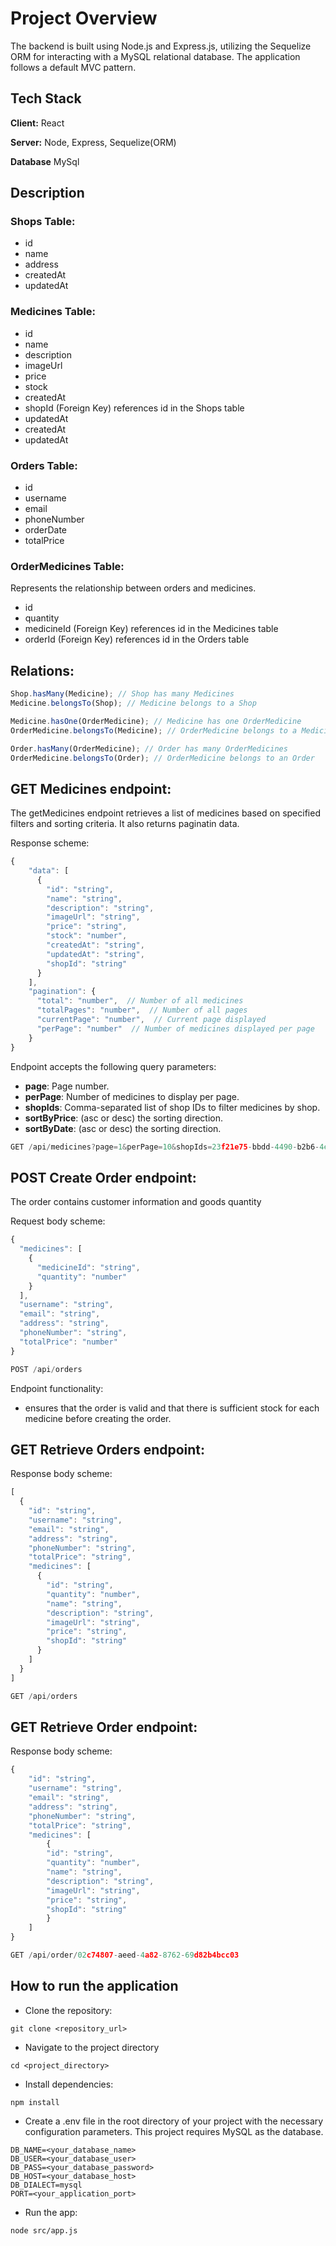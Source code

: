
# Project Overview

The backend is built using Node.js and Express.js, utilizing the Sequelize ORM for interacting with a MySQL relational database. The application follows a default MVC pattern.

## Tech Stack

**Client:** React

**Server:** Node, Express, Sequelize(ORM)

**Database** MySql



## Description

### Shops Table:

- id 
- name
- address
- createdAt
- updatedAt

### Medicines Table:

- id 
- name
- description
- imageUrl
- price
- stock
- createdAt
- shopId    (Foreign Key) references id in the Shops table
- updatedAt
- createdAt
- updatedAt

### Orders Table:

- id 
- username
- email
- phoneNumber
- orderDate
- totalPrice

### OrderMedicines Table:

Represents the relationship between orders and medicines.

- id 
- quantity 
- medicineId    (Foreign Key) references id in the Medicines table
- orderId   (Foreign Key) references id in the Orders table

## Relations:

```javascript
Shop.hasMany(Medicine); // Shop has many Medicines
Medicine.belongsTo(Shop); // Medicine belongs to a Shop

Medicine.hasOne(OrderMedicine); // Medicine has one OrderMedicine
OrderMedicine.belongsTo(Medicine); // OrderMedicine belongs to a Medicine

Order.hasMany(OrderMedicine); // Order has many OrderMedicines
OrderMedicine.belongsTo(Order); // OrderMedicine belongs to an Order
```

## GET Medicines endpoint:

The getMedicines endpoint retrieves a list of medicines based on specified filters and sorting criteria. It also returns paginatin data.

Response scheme:
```javascript
{
    "data": [
      {
        "id": "string",
        "name": "string",
        "description": "string",
        "imageUrl": "string",
        "price": "string",
        "stock": "number",
        "createdAt": "string",
        "updatedAt": "string",
        "shopId": "string"
      }
    ],
    "pagination": {
      "total": "number",  // Number of all medicines     
      "totalPages": "number",  // Number of all pages
      "currentPage": "number",  // Current page displayed
      "perPage": "number"  // Number of medicines displayed per page
    }
}

```
Endpoint accepts the following query parameters:
- **page**: Page number.
- **perPage**: Number of medicines to display per page.
- **shopIds**: Comma-separated list of shop IDs to filter medicines by shop.
- **sortByPrice**: (asc or desc) the sorting direction.
- **sortByDate**: (asc or desc) the sorting direction.

```javascript
GET /api/medicines?page=1&perPage=10&shopIds=23f21e75-bbdd-4490-b2b6-4e59820af230&sortByPrice=asc&sortByDate=desc
```

## POST Create Order endpoint:

The order contains customer information and goods quantity

Request body scheme:

```javascript
{
  "medicines": [
    {
      "medicineId": "string",
      "quantity": "number"
    }
  ],
  "username": "string",
  "email": "string",
  "address": "string",
  "phoneNumber": "string",
  "totalPrice": "number"
}
```
```javascript
POST /api/orders
```

Endpoint functionality:
- ensures that the order is valid and that there is sufficient stock for each medicine before creating the order.

## GET Retrieve Orders endpoint:

Response body scheme:

```javascript
[
  {
    "id": "string",
    "username": "string",
    "email": "string",
    "address": "string",
    "phoneNumber": "string",
    "totalPrice": "string",
    "medicines": [
      {
        "id": "string",
        "quantity": "number",
        "name": "string",
        "description": "string",
        "imageUrl": "string",
        "price": "string",
        "shopId": "string"
      }
    ]
  }
]
```

```javascript
GET /api/orders
```

## GET Retrieve Order endpoint:

Response body scheme:

```javascript
{
    "id": "string",
    "username": "string",
    "email": "string",
    "address": "string",
    "phoneNumber": "string",
    "totalPrice": "string",
    "medicines": [
        {
        "id": "string",
        "quantity": "number",
        "name": "string",
        "description": "string",
        "imageUrl": "string",
        "price": "string",
        "shopId": "string"
        }
    ]
}
```

```javascript
GET /api/order/02c74807-aeed-4a82-8762-69d82b4bcc03
```


## How to run the application


* Clone the repository:

```
git clone <repository_url>
```
* Navigate to the project directory
```
cd <project_directory>
```

* Install dependencies:
```
npm install 
```

* Create a .env file in the root directory of your project with the necessary configuration parameters. This project requires MySQL as the database.

```
DB_NAME=<your_database_name>
DB_USER=<your_database_user>
DB_PASS=<your_database_password>
DB_HOST=<your_database_host>
DB_DIALECT=mysql
PORT=<your_application_port>
```

* Run the app:
```
node src/app.js
```


